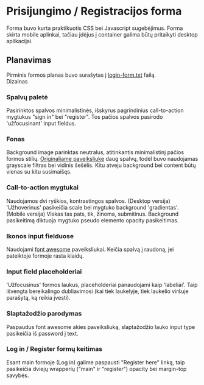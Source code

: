 # Prisijungimo / Registracijos forma
Forma buvo kurta praktikuotis CSS bei Javascript sugebėjimus. Forma skirta mobile aplinkai, tačiau įdėjus į container galima būtų pritaikyti desktop aplikacijai.

## Planavimas
Pirminis formos planas buvo surašytas į [login-form.txt](https://github.com/vytascepulis/login-register-form/blob/master/login-form.txt) failą.  
Dizainas

### Spalvų paletė
Pasirinktos spalvos minimalistinės, išskyrus pagrindinius call-to-action mygtukus "sign in" bei "register". Tos pačios spalvos pasirodo 'užfocusinant' input fieldus.

### Fonas
Background image parinktas neutralus, atitinkantis minimalistinį pačios formos stilių. [Originaliame paveiksliuke](https://github.com/vytascepulis/login-register-form/blob/master/img/bg.jpg) daug spalvų, todėl buvo naudojamas grayscale filtras bei vidinis šešėlis. Kitu atveju background bei content būtų vienas su kitu susimaišęs.

### Call-to-action mygtukai
Naudojamos dvi ryškios, kontrastingos spalvos.
(Desktop versija) 'Užhoverinus' pasikeičia scale bei mygtuko background 'gradientas'.
(Mobile versija) Viskas tas pats, tik, žinoma, submitinus.
Background pasikeitimą diktuoja mygtuko pseudo elemento opacity pasikeitimas.

### Ikonos input fielduose
Naudojami [font awesome](https://fontawesome.com/) paveiksliukai. Keičia spalvą į raudoną, jei pateiktoje formoje rasta klaidų.

### Input field placeholderiai
'Užfocusinus' formos laukus, placeholderiai panaudojami kaip 'labeliai'. Taip išvengta bereikalingo dubliavimosi (kai tiek laukelyje, tiek laukelio viršuje parašytą, ką reikia įvesti).

### Slaptažodžio parodymas
Paspaudus font awesome akies paveiksliuką, slaptažodžio lauko input type pasikeičia iš password į text.

### Log in / Register formų keitimas
Esant main formoje (Log in) galime paspausti "Register here" linką, taip pasikeičia dviejų wrapperių ("main" ir "register") opacity bei margin-top savybės.